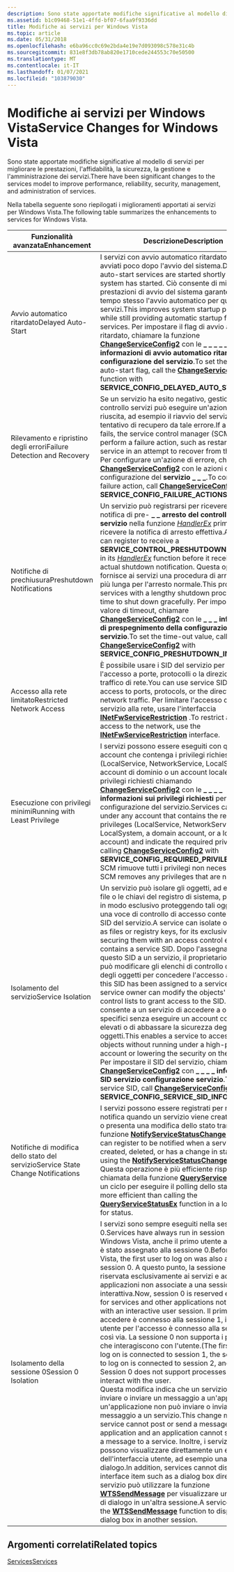 ```yaml
---
description: Sono state apportate modifiche significative al modello di servizi per migliorare le prestazioni, l'affidabilità, la sicurezza, la gestione e l'amministrazione dei servizi.
ms.assetid: b1c09468-51e1-4ffd-bf07-6faa9f9336dd
title: Modifiche ai servizi per Windows Vista
ms.topic: article
ms.date: 05/31/2018
ms.openlocfilehash: e6ba96cc0c69e2bda4e19e7d093098c578e31c4b
ms.sourcegitcommit: 831e8f3db78ab820e1710cede244553c70e50500
ms.translationtype: MT
ms.contentlocale: it-IT
ms.lasthandoff: 01/07/2021
ms.locfileid: "103879030"
---
```

# <a name="service-changes-for-windows-vista"></a><span data-ttu-id="02fd8-103">Modifiche ai servizi per Windows Vista</span><span class="sxs-lookup"><span data-stu-id="02fd8-103">Service Changes for Windows Vista</span></span>

<span data-ttu-id="02fd8-104">Sono state apportate modifiche significative al modello di servizi per migliorare le prestazioni, l'affidabilità, la sicurezza, la gestione e l'amministrazione dei servizi.</span><span class="sxs-lookup"><span data-stu-id="02fd8-104">There have been significant changes to the services model to improve performance, reliability, security, management, and administration of services.</span></span>

<span data-ttu-id="02fd8-105">Nella tabella seguente sono riepilogati i miglioramenti apportati ai servizi per Windows Vista.</span><span class="sxs-lookup"><span data-stu-id="02fd8-105">The following table summarizes the enhancements to services for Windows Vista.</span></span>



| <span data-ttu-id="02fd8-106">Funzionalità avanzata</span><span class="sxs-lookup"><span data-stu-id="02fd8-106">Enhancement</span></span>                                                                                                                                                                                                  | <span data-ttu-id="02fd8-107">Descrizione</span><span class="sxs-lookup"><span data-stu-id="02fd8-107">Description</span></span>                                                                                                                                                                                                                                                                                                                                                                                                                                                                                                                                                                                                                                                                                                                                                                                                                        |
|--------------------------------------------------------------------------------------------------------------------------------------------------------------------------------------------------------------|------------------------------------------------------------------------------------------------------------------------------------------------------------------------------------------------------------------------------------------------------------------------------------------------------------------------------------------------------------------------------------------------------------------------------------------------------------------------------------------------------------------------------------------------------------------------------------------------------------------------------------------------------------------------------------------------------------------------------------------------------------------------------------------------------------------------------------|
| <span data-ttu-id="02fd8-108"><span id="Delayed_Auto-Start"></span><span id="delayed_auto-start"></span><span id="DELAYED_AUTO-START"></span>Avvio automatico ritardato</span><span class="sxs-lookup"><span data-stu-id="02fd8-108"><span id="Delayed_Auto-Start"></span><span id="delayed_auto-start"></span><span id="DELAYED_AUTO-START"></span>Delayed Auto-Start</span></span><br/>                                                                 | <span data-ttu-id="02fd8-109">I servizi con avvio automatico ritardato vengono avviati poco dopo l'avvio del sistema.</span><span class="sxs-lookup"><span data-stu-id="02fd8-109">Delayed auto-start services are started shortly after the system has started.</span></span> <span data-ttu-id="02fd8-110">Ciò consente di migliorare le prestazioni di avvio del sistema garantendo al tempo stesso l'avvio automatico per questi servizi.</span><span class="sxs-lookup"><span data-stu-id="02fd8-110">This improves system startup performance while still providing automatic startup for these services.</span></span> <span data-ttu-id="02fd8-111">Per impostare il flag di avvio automatico ritardato, chiamare la funzione [**ChangeServiceConfig2**](/windows/desktop/api/Winsvc/nf-winsvc-changeserviceconfig2a) con le **\_ \_ \_ \_ \_ informazioni di avvio automatico ritardato della configurazione del servizio**.</span><span class="sxs-lookup"><span data-stu-id="02fd8-111">To set the delayed auto-start flag, call the [**ChangeServiceConfig2**](/windows/desktop/api/Winsvc/nf-winsvc-changeserviceconfig2a) function with **SERVICE\_CONFIG\_DELAYED\_AUTO\_START\_INFO**.</span></span><br/>                                                                                                                                                                                                                                                                                                                                                                                                                                                                     |
| <span data-ttu-id="02fd8-112"><span id="Failure_Detection_and_Recovery"></span><span id="failure_detection_and_recovery"></span><span id="FAILURE_DETECTION_AND_RECOVERY"></span>Rilevamento e ripristino degli errori</span><span class="sxs-lookup"><span data-stu-id="02fd8-112"><span id="Failure_Detection_and_Recovery"></span><span id="failure_detection_and_recovery"></span><span id="FAILURE_DETECTION_AND_RECOVERY"></span>Failure Detection and Recovery</span></span><br/>                 | <span data-ttu-id="02fd8-113">Se un servizio ha esito negativo, gestione controllo servizi può eseguire un'azione non riuscita, ad esempio il riavvio del servizio in un tentativo di recupero da tale errore.</span><span class="sxs-lookup"><span data-stu-id="02fd8-113">If a service fails, the service control manager (SCM) can perform a failure action, such as restarting the service in an attempt to recover from that failure.</span></span> <span data-ttu-id="02fd8-114">Per configurare un'azione di errore, chiamare [**ChangeServiceConfig2**](/windows/desktop/api/Winsvc/nf-winsvc-changeserviceconfig2a) con le azioni di errore di configurazione del **servizio \_ \_ \_**.</span><span class="sxs-lookup"><span data-stu-id="02fd8-114">To configure a failure action, call [**ChangeServiceConfig2**](/windows/desktop/api/Winsvc/nf-winsvc-changeserviceconfig2a) with **SERVICE\_CONFIG\_FAILURE\_ACTIONS**.</span></span><br/>                                                                                                                                                                                                                                                                                                                                                                                                                                                                                                                     |
| <span data-ttu-id="02fd8-115"><span id="Preshutdown_Notifications"></span><span id="preshutdown_notifications"></span><span id="PRESHUTDOWN_NOTIFICATIONS"></span>Notifiche di prechiusura</span><span class="sxs-lookup"><span data-stu-id="02fd8-115"><span id="Preshutdown_Notifications"></span><span id="preshutdown_notifications"></span><span id="PRESHUTDOWN_NOTIFICATIONS"></span>Preshutdown Notifications</span></span><br/>                                     | <span data-ttu-id="02fd8-116">Un servizio può registrarsi per ricevere una notifica di pre- **\_ \_ arresto del controllo del servizio** nella funzione [*HandlerEx*](/windows/desktop/api/WinSvc/nc-winsvc-lphandler_function_ex) prima di ricevere la notifica di arresto effettiva.</span><span class="sxs-lookup"><span data-stu-id="02fd8-116">A service can register to receive a **SERVICE\_CONTROL\_PRESHUTDOWN** notification in its [*HandlerEx*](/windows/desktop/api/WinSvc/nc-winsvc-lphandler_function_ex) function before it receives the actual shutdown notification.</span></span> <span data-ttu-id="02fd8-117">Questa operazione fornisce ai servizi una procedura di arresto molto più lunga per l'arresto normale.</span><span class="sxs-lookup"><span data-stu-id="02fd8-117">This provides services with a lengthy shutdown procedure more time to shut down gracefully.</span></span> <span data-ttu-id="02fd8-118">Per impostare il valore di timeout, chiamare [**ChangeServiceConfig2**](/windows/desktop/api/Winsvc/nf-winsvc-changeserviceconfig2a) con le **\_ \_ \_ informazioni di prespegnimento della configurazione del servizio**.</span><span class="sxs-lookup"><span data-stu-id="02fd8-118">To set the time-out value, call [**ChangeServiceConfig2**](/windows/desktop/api/Winsvc/nf-winsvc-changeserviceconfig2a) with **SERVICE\_CONFIG\_PRESHUTDOWN\_INFO**.</span></span><br/>                                                                                                                                                                                                                                                                                                                                                                                                      |
| <span data-ttu-id="02fd8-119"><span id="Restricted_Network_Access"></span><span id="restricted_network_access"></span><span id="RESTRICTED_NETWORK_ACCESS"></span>Accesso alla rete limitato</span><span class="sxs-lookup"><span data-stu-id="02fd8-119"><span id="Restricted_Network_Access"></span><span id="restricted_network_access"></span><span id="RESTRICTED_NETWORK_ACCESS"></span>Restricted Network Access</span></span><br/>                                     | <span data-ttu-id="02fd8-120">È possibile usare i SID del servizio per limitare l'accesso a porte, protocolli o la direzione del traffico di rete.</span><span class="sxs-lookup"><span data-stu-id="02fd8-120">You can use service SIDs to restrict access to ports, protocols, or the direction of network traffic.</span></span> <span data-ttu-id="02fd8-121">Per limitare l'accesso di un servizio alla rete, usare l'interfaccia [**INetFwServiceRestriction**](/windows/desktop/api/netfw/nn-netfw-inetfwservicerestriction) .</span><span class="sxs-lookup"><span data-stu-id="02fd8-121">To restrict a service's access to the network, use the [**INetFwServiceRestriction**](/windows/desktop/api/netfw/nn-netfw-inetfwservicerestriction) interface.</span></span><br/>                                                                                                                                                                                                                                                                                                                                                                                                                                                                                                                                                                                    |
| <span data-ttu-id="02fd8-122"><span id="Running_with_Least_Privilege"></span><span id="running_with_least_privilege"></span><span id="RUNNING_WITH_LEAST_PRIVILEGE"></span>Esecuzione con privilegi minimi</span><span class="sxs-lookup"><span data-stu-id="02fd8-122"><span id="Running_with_Least_Privilege"></span><span id="running_with_least_privilege"></span><span id="RUNNING_WITH_LEAST_PRIVILEGE"></span>Running with Least Privilege</span></span><br/>                         | <span data-ttu-id="02fd8-123">I servizi possono essere eseguiti con qualsiasi account che contenga i privilegi richiesti (LocalService, NetworkService, LocalSystem, un account di dominio o un account locale) e indichi i privilegi richiesti chiamando [**ChangeServiceConfig2**](/windows/desktop/api/Winsvc/nf-winsvc-changeserviceconfig2a) con le **\_ \_ \_ \_ informazioni sui privilegi richiesti** per la configurazione del servizio.</span><span class="sxs-lookup"><span data-stu-id="02fd8-123">Services can run under any account that contains the required privileges (LocalService, NetworkService, LocalSystem, a domain account, or a local account) and indicate the required privileges by calling [**ChangeServiceConfig2**](/windows/desktop/api/Winsvc/nf-winsvc-changeserviceconfig2a) with **SERVICE\_CONFIG\_REQUIRED\_PRIVILEGES\_INFO**.</span></span> <span data-ttu-id="02fd8-124">SCM rimuove tutti i privilegi non necessari.</span><span class="sxs-lookup"><span data-stu-id="02fd8-124">The SCM removes any privileges that are not required.</span></span><br/>                                                                                                                                                                                                                                                                                                                                                                                                                                             |
| <span data-ttu-id="02fd8-125"><span id="Service_Isolation"></span><span id="service_isolation"></span><span id="SERVICE_ISOLATION"></span>Isolamento del servizio</span><span class="sxs-lookup"><span data-stu-id="02fd8-125"><span id="Service_Isolation"></span><span id="service_isolation"></span><span id="SERVICE_ISOLATION"></span>Service Isolation</span></span><br/>                                                                     | <span data-ttu-id="02fd8-126">Un servizio può isolare gli oggetti, ad esempio i file o le chiavi del registro di sistema, per utilizzarli in modo esclusivo proteggendo tali oggetti con una voce di controllo di accesso contenente un SID del servizio.</span><span class="sxs-lookup"><span data-stu-id="02fd8-126">A service can isolate objects, such as files or registry keys, for its exclusive use by securing them with an access control entry that contains a service SID.</span></span> <span data-ttu-id="02fd8-127">Dopo l'assegnazione di questo SID a un servizio, il proprietario del servizio può modificare gli elenchi di controllo di accesso degli oggetti per concedere l'accesso al SID.</span><span class="sxs-lookup"><span data-stu-id="02fd8-127">After this SID has been assigned to a service, the service owner can modify the objects' access control lists to grant access to the SID.</span></span> <span data-ttu-id="02fd8-128">Questo consente a un servizio di accedere a oggetti specifici senza eseguire un account con privilegi elevati o di abbassare la sicurezza degli oggetti.</span><span class="sxs-lookup"><span data-stu-id="02fd8-128">This enables a service to access specific objects without running under a high-privilege account or lowering the security on the objects.</span></span> <span data-ttu-id="02fd8-129">Per impostare il SID del servizio, chiamare [**ChangeServiceConfig2**](/windows/desktop/api/Winsvc/nf-winsvc-changeserviceconfig2a) con **\_ \_ \_ \_ informazioni SID servizio configurazione servizio**.</span><span class="sxs-lookup"><span data-stu-id="02fd8-129">To set the service SID, call [**ChangeServiceConfig2**](/windows/desktop/api/Winsvc/nf-winsvc-changeserviceconfig2a) with **SERVICE\_CONFIG\_SERVICE\_SID\_INFO**.</span></span><br/>                                                                                                                                                                                                                                     |
| <span data-ttu-id="02fd8-130"><span id="Service_State_Change_Notifications"></span><span id="service_state_change_notifications"></span><span id="SERVICE_STATE_CHANGE_NOTIFICATIONS"></span>Notifiche di modifica dello stato del servizio</span><span class="sxs-lookup"><span data-stu-id="02fd8-130"><span id="Service_State_Change_Notifications"></span><span id="service_state_change_notifications"></span><span id="SERVICE_STATE_CHANGE_NOTIFICATIONS"></span>Service State Change Notifications</span></span><br/> | <span data-ttu-id="02fd8-131">I servizi possono essere registrati per ricevere una notifica quando un servizio viene creato, eliminato o presenta una modifica dello stato tramite la funzione [**NotifyServiceStatusChange**](/windows/desktop/api/Winsvc/nf-winsvc-notifyservicestatuschangea) .</span><span class="sxs-lookup"><span data-stu-id="02fd8-131">Services can register to be notified when a service is created, deleted, or has a change in status by using the [**NotifyServiceStatusChange**](/windows/desktop/api/Winsvc/nf-winsvc-notifyservicestatuschangea) function.</span></span> <span data-ttu-id="02fd8-132">Questa operazione è più efficiente rispetto alla chiamata della funzione [**QueryServiceStatusEx**](/windows/desktop/api/Winsvc/nf-winsvc-queryservicestatusex) in un ciclo per eseguire il polling dello stato.</span><span class="sxs-lookup"><span data-stu-id="02fd8-132">This is more efficient than calling the [**QueryServiceStatusEx**](/windows/desktop/api/Winsvc/nf-winsvc-queryservicestatusex) function in a loop to poll for status.</span></span><br/>                                                                                                                                                                                                                                                                                                                                                                                                                                                                                            |
| <span data-ttu-id="02fd8-133"><span id="Session_0_Isolation"></span><span id="session_0_isolation"></span><span id="SESSION_0_ISOLATION"></span>Isolamento della sessione 0</span><span class="sxs-lookup"><span data-stu-id="02fd8-133"><span id="Session_0_Isolation"></span><span id="session_0_isolation"></span><span id="SESSION_0_ISOLATION"></span>Session 0 Isolation</span></span><br/>                                                             | <span data-ttu-id="02fd8-134">I servizi sono sempre eseguiti nella sessione 0.</span><span class="sxs-lookup"><span data-stu-id="02fd8-134">Services have always run in session 0.</span></span> <span data-ttu-id="02fd8-135">Prima di Windows Vista, anche il primo utente ad accedere è stato assegnato alla sessione 0.</span><span class="sxs-lookup"><span data-stu-id="02fd8-135">Before Windows Vista, the first user to log on was also assigned to session 0.</span></span> <span data-ttu-id="02fd8-136">A questo punto, la sessione 0 è riservata esclusivamente ai servizi e ad altre applicazioni non associate a una sessione utente interattiva.</span><span class="sxs-lookup"><span data-stu-id="02fd8-136">Now, session 0 is reserved exclusively for services and other applications not associated with an interactive user session.</span></span> <span data-ttu-id="02fd8-137">Il primo utente ad accedere è connesso alla sessione 1, il secondo utente per l'accesso è connesso alla sessione 2 e così via. La sessione 0 non supporta i processi che interagiscono con l'utente.</span><span class="sxs-lookup"><span data-stu-id="02fd8-137">(The first user to log on is connected to session 1, the second user to log on is connected to session 2, and so on.) Session 0 does not support processes that interact with the user.</span></span><br/> <span data-ttu-id="02fd8-138">Questa modifica indica che un servizio non può inviare o inviare un messaggio a un'applicazione e un'applicazione non può inviare o inviare un messaggio a un servizio.</span><span class="sxs-lookup"><span data-stu-id="02fd8-138">This change means that a service cannot post or send a message to an application and an application cannot send or post a message to a service.</span></span> <span data-ttu-id="02fd8-139">Inoltre, i servizi non possono visualizzare direttamente un elemento dell'interfaccia utente, ad esempio una finestra di dialogo.</span><span class="sxs-lookup"><span data-stu-id="02fd8-139">In addition, services cannot display a user interface item such as a dialog box directly.</span></span> <span data-ttu-id="02fd8-140">Un servizio può utilizzare la funzione [**WTSSendMessage**](/windows/desktop/api/wtsapi32/nf-wtsapi32-wtssendmessagea) per visualizzare una finestra di dialogo in un'altra sessione.</span><span class="sxs-lookup"><span data-stu-id="02fd8-140">A service can use the [**WTSSendMessage**](/windows/desktop/api/wtsapi32/nf-wtsapi32-wtssendmessagea) function to display a dialog box in another session.</span></span><br/> |



 

## <a name="related-topics"></a><span data-ttu-id="02fd8-141">Argomenti correlati</span><span class="sxs-lookup"><span data-stu-id="02fd8-141">Related topics</span></span>

<dl> <dt>

[<span data-ttu-id="02fd8-142">Services</span><span class="sxs-lookup"><span data-stu-id="02fd8-142">Services</span></span>](services.md)
</dt> </dl>

 

